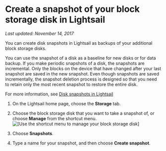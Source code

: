 # Create a snapshot of your block storage disk in Lightsail<a name="create-block-storage-disk-snapshot"></a>

 *Last updated: November 14, 2017* 

You can create disk snapshots in Lightsail as backups of your additional block storage disks\.

You can use the snapshot of a disk as a baseline for new disks or for data backup\. If you make periodic snapshots of a disk, the snapshots are incremental\. Only the blocks on the device that have changed after your last snapshot are saved in the new snapshot\. Even though snapshots are saved incrementally, the snapshot deletion process is designed so that you need to retain only the most recent snapshot to restore the entire disk\.

For more information, see [Disk snapshots in Lightsail](block-storage-disk-snapshots-in-amazon-lightsail.md)

1. On the Lightsail home page, choose the **Storage** tab\.

1. Choose the block storage disk that you want to take a snapshot of, or choose **Manage** from the shortcut menu\.  
![\[Use the shortcut menu to manage your block storage disk\]](https://d9yljz1nd5001.cloudfront.net/en_us/1cade0c7e07039bf59652df47a09d228/images/animated-gif-manage-block-storage-disk-shortcut-menu.gif)

1. Choose **Snapshots**\.

1. Type a name for your snapshot, and then choose **Create snapshot**\.